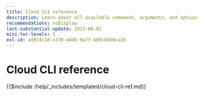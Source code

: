 ```yaml
---
title: Cloud CLI reference
description: Learn about all available commands, arguments, and options for Adobe Commerce magento-cloud command-line tool.
recommendations: noDisplay
last-substantial-update: 2023-06-01
mini-toc-levels: 1
exl-id: ad914c10-c370-4d46-9a77-409c0bb0ca2b
---
```

# Cloud CLI reference

{{$include /help/_includes/templated/cloud-cli-ref.md}}

<!-- Last updated from includes: 2025-07-17 11:54:29 -->
